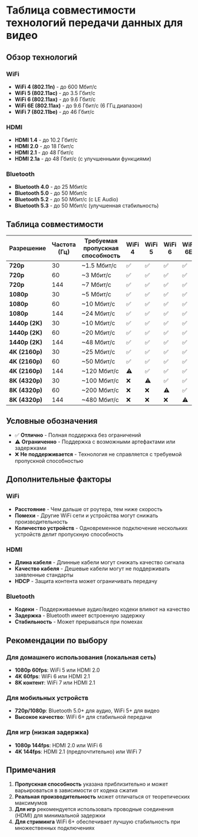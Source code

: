 # Таблица совместимости технологий передачи данных для видео

## Обзор технологий

### WiFi
- **WiFi 4 (802.11n)** - до 600 Мбит/с
- **WiFi 5 (802.11ac)** - до 3.5 Гбит/с
- **WiFi 6 (802.11ax)** - до 9.6 Гбит/с
- **WiFi 6E (802.11ax)** - до 9.6 Гбит/с (6 ГГц диапазон)
- **WiFi 7 (802.11be)** - до 46 Гбит/с

### HDMI
- **HDMI 1.4** - до 10.2 Гбит/с
- **HDMI 2.0** - до 18 Гбит/с
- **HDMI 2.1** - до 48 Гбит/с
- **HDMI 2.1a** - до 48 Гбит/с (с улучшенными функциями)

### Bluetooth
- **Bluetooth 4.0** - до 25 Мбит/с
- **Bluetooth 5.0** - до 50 Мбит/с
- **Bluetooth 5.2** - до 50 Мбит/с (с LE Audio)
- **Bluetooth 5.3** - до 50 Мбит/с (улучшенная стабильность)

## Таблица совместимости

| Разрешение | Частота (Гц) | Требуемая пропускная способность | WiFi 4 | WiFi 5 | WiFi 6 | WiFi 6E | WiFi 7 | HDMI 1.4 | HDMI 2.0 | HDMI 2.1 | Bluetooth 4.0 | Bluetooth 5.0+ |
|------------|--------------|----------------------------------|--------|--------|--------|---------|--------|----------|----------|-----------|----------------|----------------|
| **720p** | 30 | ~1.5 Мбит/с | ✅ | ✅ | ✅ | ✅ | ✅ | ✅ | ✅ | ✅ | ✅ | ✅ |
| **720p** | 60 | ~3 Мбит/с | ✅ | ✅ | ✅ | ✅ | ✅ | ✅ | ✅ | ✅ | ✅ | ✅ |
| **720p** | 144 | ~7 Мбит/с | ✅ | ✅ | ✅ | ✅ | ✅ | ✅ | ✅ | ✅ | ✅ | ✅ |
| **1080p** | 30 | ~5 Мбит/с | ✅ | ✅ | ✅ | ✅ | ✅ | ✅ | ✅ | ✅ | ✅ | ✅ |
| **1080p** | 60 | ~10 Мбит/с | ✅ | ✅ | ✅ | ✅ | ✅ | ✅ | ✅ | ✅ | ✅ | ✅ |
| **1080p** | 144 | ~24 Мбит/с | ✅ | ✅ | ✅ | ✅ | ✅ | ✅ | ✅ | ✅ | ⚠️ | ✅ |
| **1440p (2K)** | 30 | ~10 Мбит/с | ✅ | ✅ | ✅ | ✅ | ✅ | ✅ | ✅ | ✅ | ⚠️ | ✅ |
| **1440p (2K)** | 60 | ~20 Мбит/с | ✅ | ✅ | ✅ | ✅ | ✅ | ✅ | ✅ | ✅ | ❌ | ⚠️ |
| **1440p (2K)** | 144 | ~48 Мбит/с | ✅ | ✅ | ✅ | ✅ | ✅ | ✅ | ✅ | ✅ | ❌ | ❌ |
| **4K (2160p)** | 30 | ~25 Мбит/с | ✅ | ✅ | ✅ | ✅ | ✅ | ✅ | ✅ | ✅ | ❌ | ❌ |
| **4K (2160p)** | 60 | ~50 Мбит/с | ✅ | ✅ | ✅ | ✅ | ✅ | ✅ | ⚠️ | ✅ | ❌ | ❌ |
| **4K (2160p)** | 144 | ~120 Мбит/с | ⚠️ | ✅ | ✅ | ✅ | ✅ | ❌ | ❌ | ✅ | ❌ | ❌ |
| **8K (4320p)** | 30 | ~100 Мбит/с | ❌ | ⚠️ | ✅ | ✅ | ✅ | ❌ | ❌ | ✅ | ❌ | ❌ |
| **8K (4320p)** | 60 | ~200 Мбит/с | ❌ | ❌ | ⚠️ | ✅ | ✅ | ❌ | ❌ | ⚠️ | ❌ | ❌ |
| **8K (4320p)** | 144 | ~480 Мбит/с | ❌ | ❌ | ❌ | ⚠️ | ✅ | ❌ | ❌ | ❌ | ❌ | ❌ |

## Условные обозначения

- ✅ **Отлично** - Полная поддержка без ограничений
- ⚠️ **Ограниченно** - Поддержка с возможными артефактами или задержками
- ❌ **Не поддерживается** - Технология не справляется с требуемой пропускной способностью

## Дополнительные факторы

### WiFi
- **Расстояние** - Чем дальше от роутера, тем ниже скорость
- **Помехи** - Другие WiFi сети и устройства могут снижать производительность
- **Количество устройств** - Одновременное подключение нескольких устройств делит пропускную способность

### HDMI
- **Длина кабеля** - Длинные кабели могут снижать качество сигнала
- **Качество кабеля** - Дешевые кабели могут не поддерживать заявленные стандарты
- **HDCP** - Защита контента может ограничивать передачу

### Bluetooth
- **Кодеки** - Поддерживаемые аудио/видео кодеки влияют на качество
- **Задержка** - Bluetooth имеет встроенную задержку
- **Стабильность** - Может прерываться при помехах

## Рекомендации по выбору

### Для домашнего использования (локальная сеть)
- **1080p 60fps**: WiFi 5 или HDMI 2.0
- **4K 60fps**: WiFi 6 или HDMI 2.1
- **8K контент**: WiFi 7 или HDMI 2.1

### Для мобильных устройств
- **720p/1080p**: Bluetooth 5.0+ для аудио, WiFi 5+ для видео
- **Высокое качество**: WiFi 6+ для стабильной передачи

### Для игр (низкая задержка)
- **1080p 144fps**: HDMI 2.0 или WiFi 6
- **4K 144fps**: HDMI 2.1 (предпочтительно) или WiFi 7

## Примечания

1. **Пропускная способность** указана приблизительно и может варьироваться в зависимости от кодека сжатия
2. **Реальная производительность** может отличаться от теоретических максимумов
3. **Для игр** рекомендуется использовать проводные соединения (HDMI) для минимальной задержки
4. **Для стриминга** WiFi 6+ обеспечивает лучшую стабильность при множественных подключениях
